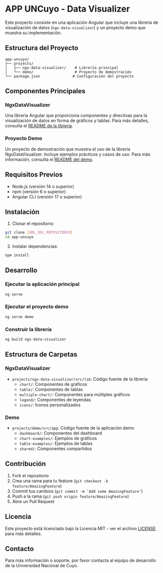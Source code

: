 # APP UNCuyo - Data Visualizer

Este proyecto consiste en una aplicación Angular que incluye una librería de visualización de datos (`ngx-data-visualizer`) y un proyecto demo que muestra su implementación.

## Estructura del Proyecto

```
app-uncuyo/
├── projects/
│   ├── ngx-data-visualizer/    # Librería principal
│   └── demo/                   # Proyecto de demostración
└── package.json               # Configuración del proyecto
```

## Componentes Principales

### NgxDataVisualizer
Una librería Angular que proporciona componentes y directivas para la visualización de datos en forma de gráficos y tablas. Para más detalles, consulta el [README de la librería](projects/ngx-data-visualizer/README.md).

### Proyecto Demo
Un proyecto de demostración que muestra el uso de la librería NgxDataVisualizer. Incluye ejemplos prácticos y casos de uso. Para más información, consulta el [README del demo](projects/demo/README.md).

## Requisitos Previos

- Node.js (versión 14 o superior)
- npm (versión 6 o superior)
- Angular CLI (versión 17 o superior)

## Instalación

1. Clonar el repositorio:
```bash
git clone [URL_DEL_REPOSITORIO]
cd app-uncuyo
```

2. Instalar dependencias:
```bash
npm install
```

## Desarrollo

### Ejecutar la aplicación principal
```bash
ng serve
```

### Ejecutar el proyecto demo
```bash
ng serve demo
```

### Construir la librería
```bash
ng build ngx-data-visualizer
```

## Estructura de Carpetas

### NgxDataVisualizer
- `projects/ngx-data-visualizer/src/lib`: Código fuente de la librería
  - `chart/`: Componentes de gráficos
  - `table/`: Componentes de tablas
  - `multiple-chart/`: Componentes para múltiples gráficos
  - `legend/`: Componentes de leyendas
  - `icons/`: Iconos personalizados

### Demo
- `projects/demo/src/app`: Código fuente de la aplicación demo
  - `dashboard/`: Componentes del dashboard
  - `chart-examples/`: Ejemplos de gráficos
  - `table-examples/`: Ejemplos de tablas
  - `shared/`: Componentes compartidos

## Contribución

1. Fork el repositorio
2. Crea una rama para tu feature (`git checkout -b feature/AmazingFeature`)
3. Commit tus cambios (`git commit -m 'Add some AmazingFeature'`)
4. Push a la rama (`git push origin feature/AmazingFeature`)
5. Abre un Pull Request

## Licencia

Este proyecto está licenciado bajo la Licencia MIT - ver el archivo [LICENSE](LICENSE) para más detalles.

## Contacto

Para más información o soporte, por favor contacta al equipo de desarrollo de la Universidad Nacional de Cuyo.
